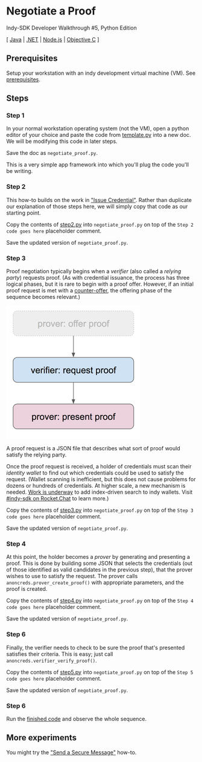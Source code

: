 # Negotiate a Proof

Indy-SDK Developer Walkthrough #5, Python Edition

[ [Java](../java/README.md) | [.NET](../../not-yet-written.md) | [Node.js](../../not-yet-written.md) | [Objective C](../../not-yet-written.md) ]


## Prerequisites

Setup your workstation with an indy development virtual machine (VM). See [prerequisites](../../prerequisites).


## Steps

### Step 1

In your normal workstation operating system (not the VM), open a python editor of your
choice and paste the code from [template.py](template.py)
into a new doc. We will be modifying this code in later steps.

Save the doc as `negotiate_proof.py`.

This is a very simple app framework into which you'll plug the code
you'll be writing.

### Step 2

This how-to builds on the work in ["Issue Credential"](../issue-credential/python/README.md).
Rather than duplicate our explanation of those steps here, we will simply
copy that code as our starting point.

Copy the contents of [step2.py](step2.py) into
`negotiate_proof.py` on top of the `Step 2 code goes here` placeholder comment.

Save the updated version of `negotiate_proof.py`.

### Step 3

Proof negotiation typically begins when a *verifier* (also called a *relying party*)
requests proof. (As with credential issuance, the process has three logical
phases, but it is rare to begin with a proof offer. However, if an initial
proof request is met with a [counter-offer](https://github.com/TechWritingWhiz/indy-sdk/tree/master/doc/how-tos/negotiate-proof/python), the offering phase of the
sequence becomes relevant.)

![3 phases of proof negotiation; first phase is uncommon](../3-phases.png)

A proof request is a JSON file that describes what sort of
proof would satisfy the relying party.

Once the proof request is received, a holder of credentials must scan their
*identity wallet* to find out which credentials could be used to satisfy
the request. (Wallet scanning is inefficient, but this does not cause
problems for dozens or hundreds of credentials. At higher scale, a new
mechanism is needed.
[Work is underway](https://docs.google.com/presentation/d/1X6F9QVG8M4PqQQLLL_5I6aQ5z7CCpYyYHBNKYMlsqXc/edit#slide=id.g31e3a419cd_0_67)
to add index-driven search to indy wallets. Visit
[#indy-sdk on Rocket.Chat](https://chat.hyperledger.org/channel/indy-sdk)
to learn more.)

Copy the contents of [step3.py](step3.py) into
`negotiate_proof.py` on top of the `Step 3 code goes here` placeholder comment.

Save the updated version of `negotiate_proof.py`.

### Step 4

At this point, the holder becomes a *prover* by generating and presenting
a proof. This is done by building some JSON that selects the credentials
(out of those identified as valid candidates in the previous step),
that the prover wishes to use to satisfy the request. The prover calls
`anoncreds.prover_create_proof()` with appropriate parameters, and the
proof is created.

Copy the contents of [step4.py](step4.py) into
`negotiate_proof.py` on top of the `Step 4 code goes here` placeholder comment.

Save the updated version of `negotiate_proof.py`.

### Step 6

Finally, the verifier needs to check to be sure the proof that's presented
satisfies their criteria. This is easy; just call `anoncreds.verifier_verify_proof()`.

Copy the contents of [step5.py](step5.py) into
`negotiate_proof.py` on top of the `Step 5 code goes here` placeholder comment.

Save the updated version of `negotiate_proof.py`.

### Step 6

Run the [finished code](negotiate_proof.py) and observe the whole sequence.

## More experiments

You might try the ["Send a Secure Message"](../../send-secure-msg/python/README.md)
how-to.
